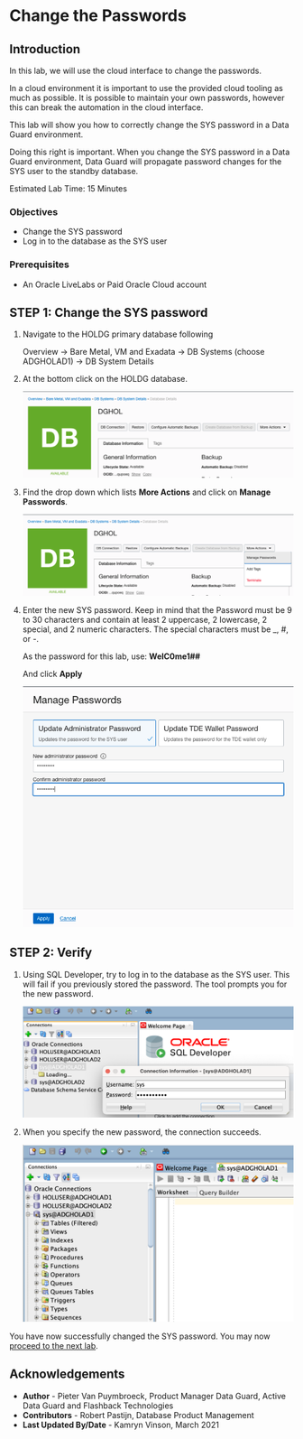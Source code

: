 # Change the Passwords

## Introduction

In this lab, we will use the cloud interface to change the passwords.

In a cloud environment it is important to use the provided cloud tooling as much as possible. It is possible to maintain your own passwords, however this can break the automation in the cloud interface. 

This lab will show you how to correctly change the SYS password in a Data Guard environment.

Doing this right is important. When you change the SYS password in a Data Guard environment, Data Guard will propagate password changes for the SYS user to the standby database.

Estimated Lab Time: 15 Minutes

### Objectives
- Change the SYS password
- Log in to the database as the SYS user

### Prerequisites
- An Oracle LiveLabs or Paid Oracle Cloud account


## **STEP 1**: Change the SYS password

1. Navigate to the HOLDG primary database following 

    Overview
    -> Bare Metal, VM and Exadata
    -> DB Systems (choose ADGHOLAD1)
    -> DB System Details

2. At the bottom click on the HOLDG database.

    ![](./images/sys-01.png)

3. Find the drop down which lists **More Actions** and click on **Manage Passwords**.

    ![](./images/sys-02.png)

4. Enter the new SYS password. Keep in mind that the Password must be 9 to 30 characters and contain at least 2 uppercase, 2 lowercase, 2 special, and 2 numeric characters. The special characters must be _, #, or -.

    As the password for this lab, use: **WelC0me1##**

    And click **Apply**

    ![](./images/sys-03.png)

## **STEP 2**: Verify 

1. Using SQL Developer, try to log in to the database as the SYS user. This will fail if you previously stored the password. The tool prompts you for the new password. 

    ![](./images/sys-04.png)

2. When you specify the new password, the connection succeeds.

    ![](./images/sys-05.png)


You have now successfully changed the SYS password. You may now [proceed to the next lab](#next).


## Acknowledgements

- **Author** - Pieter Van Puymbroeck, Product Manager Data Guard, Active Data Guard and Flashback Technologies
- **Contributors** - Robert Pastijn, Database Product Management
- **Last Updated By/Date** -  Kamryn Vinson, March 2021